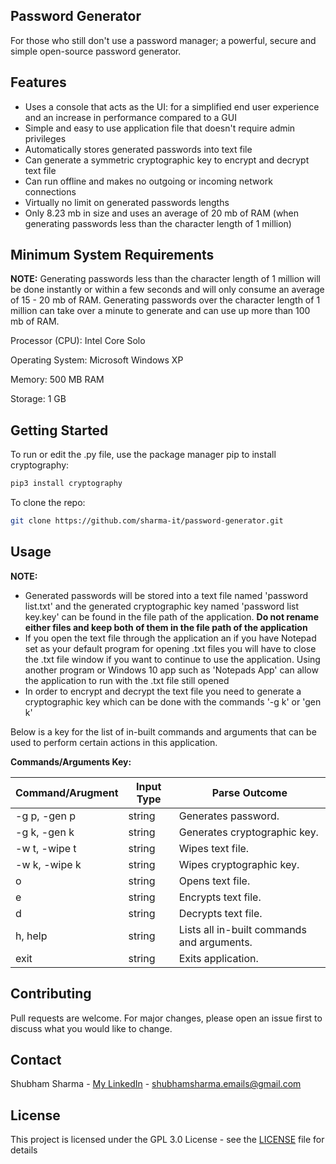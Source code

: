 ## Password Generator

For those who still don't use a password manager; a powerful, secure and simple open-source password generator.

## Features
- Uses a console that acts as the UI: for a simplified end user experience and an increase in performance compared to a GUI
- Simple and easy to use application file that doesn't require admin privileges
- Automatically stores generated passwords into text file
- Can generate a symmetric cryptographic key to encrypt and decrypt text file
- Can run offline and makes no outgoing or incoming network connections
- Virtually no limit on generated passwords lengths
- Only 8.23 mb in size and uses an average of 20 mb of RAM (when generating passwords less than the character length of 1 million)

## Minimum System Requirements

**NOTE:** Generating passwords less than the character length of 1 million will be done instantly or within a few seconds and will only consume an average of 15 - 20 mb of RAM. Generating passwords over the character length of 1 million can take over a minute to generate and can use up more than 100 mb of RAM.

Processor (CPU): Intel Core Solo

Operating System: Microsoft Windows XP

Memory: 500 MB RAM

Storage: 1 GB

## Getting Started

To run or edit the .py file, use the package manager pip to install cryptography:
```sh
pip3 install cryptography
```
To clone the repo:
```sh
git clone https://github.com/sharma-it/password-generator.git
```

## Usage

**NOTE:**

- Generated passwords will be stored into a text file named 'password list.txt' and the generated cryptographic key named 'password list key.key' can be found in the file path of the application. **Do not rename either files and keep both of them in the file path of the application**
- If you open the text file through the application an if you have Notepad set as your default program for opening .txt files you will have to close the .txt file window if you want to continue to use the application. Using another program or Windows 10 app such as 'Notepads App' can allow the application to run with the .txt file still opened
- In order to encrypt and decrypt the text file you need to generate a cryptographic key which can be done with the commands '-g k' or 'gen k'

Below is a key for the list of in-built commands and arguments that can be used to perform certain actions in this application.

**Commands/Arguments Key:**

| Command/Arugment | Input Type | Parse Outcome |
| ----------------- | ---------- | ----------- |
| -g p, -gen p |	string | Generates password. |
| -g k, -gen k |	string | Generates cryptographic key. |
| -w t, -wipe t |	string | Wipes text file. |
| -w k, -wipe k |	string | Wipes cryptographic key. |
| o |	string | Opens text file. |
| e |	string | Encrypts text file. |
| d |	string | Decrypts text file. |
| h, help |	string | Lists all in-built commands and arguments. |
| exit |	string | Exits application. |

## Contributing

Pull requests are welcome. For major changes, please open an issue first to discuss what you would like to change.

## Contact

Shubham Sharma - [My LinkedIn](https://www.linkedin.com/in/ssjuniorit/) - shubhamsharma.emails@gmail.com

## License

This project is licensed under the GPL 3.0 License - see the [LICENSE](LICENCE) file for details

